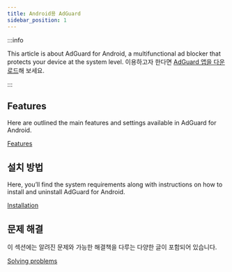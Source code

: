 ```yaml
---
title: Android용 AdGuard
sidebar_position: 1
---
```


:::info

This article is about AdGuard for Android, a multifunctional ad blocker that protects your device at the system level. 이용하고자 한다면 [AdGuard 앱을 다운로드](https://agrd.io/download-kb-adblock)해 보세요.

:::

## Features

Here are outlined the main features and settings available in AdGuard for Android.

[Features](/adguard-for-android/features/features.md)

## 설치 방법

Here, you’ll find the system requirements along with instructions on how to install and uninstall AdGuard for Android.

[Installation](/adguard-for-android/installation.md)

## 문제 해결

이 섹션에는 알려진 문제와 가능한 해결책을 다루는 다양한 글이 포함되어 있습니다.

[Solving problems](/adguard-for-android/solving-problems/solving-problems.md)
